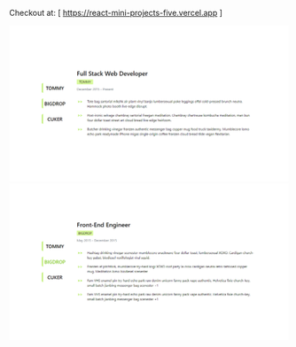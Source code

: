 Checkout at: [ https://react-mini-projects-five.vercel.app ]
<div>
  <img src='./src/assets/job-tabs1.png' alt='job-tabs'>
  <img src='./src/assets/jobtabs2.png' alt='job-tabs'>
</div>
